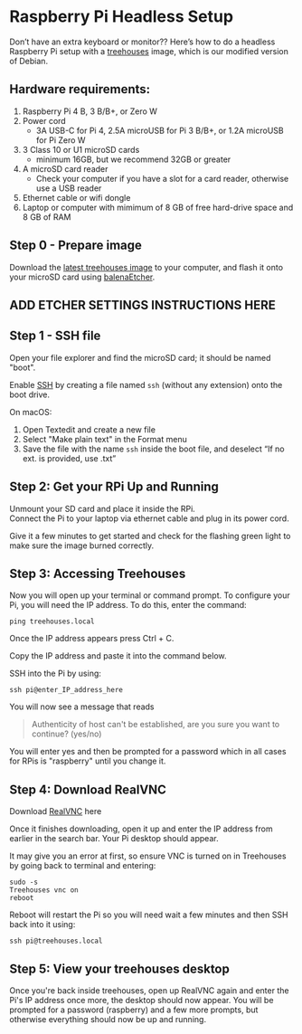 # Raspberry Pi Headless Setup

Don’t have an extra keyboard or monitor?? Here’s how to do a headless Raspberry Pi setup with a [treehouses](http://download.treehouses.io/) image, which is our modified version of Debian.

## Hardware requirements:
1.  Raspberry Pi 4 B, 3 B/B+, or Zero W
1.  Power cord
	- 3A USB-C for Pi 4, 2.5A microUSB for Pi 3 B/B+, or 1.2A microUSB for Pi Zero W
1.  3 Class 10 or U1 microSD cards
	- minimum 16GB, but we recommend 32GB or greater
1.  A microSD card reader
	- Check your computer if you have a slot for a card reader, otherwise use a USB reader
1.  Ethernet cable or wifi dongle
1.  Laptop or computer with mimimum of 8 GB of free hard-drive space and 8 GB of RAM



## Step 0 - Prepare image

Download the [latest treehouses image](http://download.treehouses.io/) to your computer, and flash it onto your microSD card using [balenaEtcher](https://etcher.io).

## ADD ETCHER SETTINGS INSTRUCTIONS HERE ##

## Step 1 - SSH file

Open your file explorer and find the microSD card; it should be named "boot".

Enable [SSH](https://en.wikipedia.org/wiki/Secure_Shell) by creating a file named `ssh` (without any extension) onto the boot drive.

On macOS: 
1. Open Textedit and create a new file
2. Select "Make plain text" in the Format menu
3. Save the file with the name `ssh` inside the boot file, and deselect “If no ext. is provided, use .txt”

## Step 2: Get your RPi Up and Running

Unmount your SD card and place it inside the RPi.  
Connect the Pi to your laptop via ethernet cable and plug in its power cord. 

Give it a few minutes to get started and check for the flashing green light to make sure the image burned correctly. 

## Step 3: Accessing Treehouses 

Now you will open up your terminal or command prompt. To configure your Pi, you will need the IP address. To do this, enter the command:
~~~
ping treehouses.local
~~~
Once the IP address appears press Ctrl + C.

Copy the IP address and paste it into the command below.

SSH into the Pi by using:
~~~
ssh pi@enter_IP_address_here
~~~
You will now see a message that reads 
>Authenticity of host can't be established, are you sure you want to continue? (yes/no)
>
You will enter yes and then be prompted for a password which in all cases for RPis is "raspberry" until you change it.

## Step 4: Download RealVNC

Download [RealVNC](http://realvnc.com/en/connect/download/vnc/) here

Once it finishes downloading, open it up and enter the IP address from earlier in the search bar. Your Pi desktop should appear. 

It may give you an error at first, so ensure VNC is turned on in Treehouses by going back to terminal and entering:

~~~
sudo -s
Treehouses vnc on
reboot
~~~
Reboot will restart the Pi so you will need wait a few minutes and then SSH back into it using:

~~~
ssh pi@treehouses.local
~~~

## Step 5:  View your treehouses desktop

Once you're back inside treehouses, open up RealVNC again and enter the Pi's IP address once more, the desktop should now appear. You will be prompted for a password (raspberry) and a few more prompts, but otherwise everything should now be up and running. 
